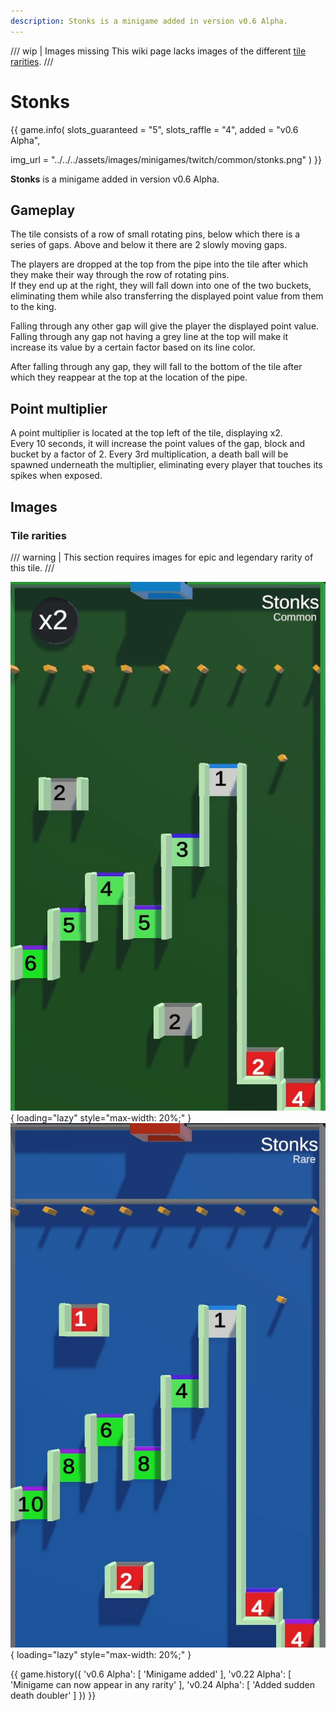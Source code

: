 ```yaml
---
description: Stonks is a minigame added in version v0.6 Alpha.
---
```


/// wip | Images missing
This wiki page lacks images of the different [tile rarities](#tile-rarities).
///

# Stonks

{{ game.info(
  slots_guaranteed = "5",
  slots_raffle     = "4",
  added            = "v0.6 Alpha",
  
  img_url = "../../../assets/images/minigames/twitch/common/stonks.png"
) }}

**Stonks** is a minigame added in version v0.6 Alpha.

## Gameplay

The tile consists of a row of small rotating pins, below which there is a series of gaps. Above and below it there are 2 slowly moving gaps.

The players are dropped at the top from the pipe into the tile after which they make their way through the row of rotating pins.  
If they end up at the right, they will fall down into one of the two buckets, eliminating them while also transferring the displayed point value from them to the king.

Falling through any other gap will give the player the displayed point value. Falling through any gap not having a grey line at the top will make it increase its value by a certain factor based on its line color.

After falling through any gap, they will fall to the bottom of the tile after which they reappear at the top at the location of the pipe.

## Point multiplier

A point multiplier is located at the top left of the tile, displaying x2.  
Every 10 seconds, it will increase the point values of the gap, block and bucket by a factor of 2. Every 3rd multiplication, a death ball will be spawned underneath the multiplier, eliminating every player that touches its spikes when exposed.

## Images

### Tile rarities

/// warning |
This section requires images for epic and legendary rarity of this tile.
///

![common](../../assets/images/minigames/twitch/common/stonks.png "Common rarity version"){ loading="lazy" style="max-width: 20%;" }
![rare](../../assets/images/minigames/twitch/rare/stonks.png "Rare rarity verion"){ loading="lazy" style="max-width: 20%;" }
<!-- No images yet.
![epic](../../assets/images/minigames/twitch/epic/stonks.png "Epic rarity version"){ loading="lazy" style="max-width: 20%;" }
![legendary](../../assets/images/minigames/twitch/legendary/stonks.png "Legendary rarity version"){ loading="lazy" style="max-width: 20%;" }
-->

{{ game.history({
  'v0.6 Alpha': [
    'Minigame added'
  ],
  'v0.22 Alpha': [
    'Minigame can now appear in any rarity'
  ],
  'v0.24 Alpha': [
    'Added sudden death doubler'
  ]
}) }}